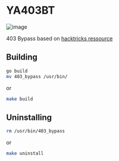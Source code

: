 # YA403BT

![image](https://media.discordapp.net/attachments/980849328803438677/1055885479792357467/image.png)

403 Bypass based on [hacktricks ressource](https://book.hacktricks.xyz/network-services-pentesting/pentesting-web/403-and-401-bypasses)

## Building

```bash
go build
mv 403_bypass /usr/bin/
```

or

```bash
make build
```

## Uninstalling

```bash
rm /usr/bin/403_bypass
```

or

```bash
make uninstall
```
